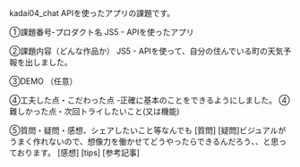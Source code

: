 kadai04_chat
APIを使ったアプリの課題です。

①課題番号-プロダクト名 	JS5 - APIを使ったアプリ

②課題内容（どんな作品か） 	JS5 - APIを使って、自分の住んでいる町の天気予報を出しました。

③DEMO （任意）

④工夫した点・こだわった点 -正確に基本のことをできるようにしました。 ④難しかった点・次回トライしたいこと(又は機能)

⑤質問・疑問・感想、シェアしたいこと等なんでも [質問] [疑問]ビジュアルがうまく作れないので、想像力を働かせてどうやったらできるんだろう、、と思っております。 [感想] [tips] [参考記事]
